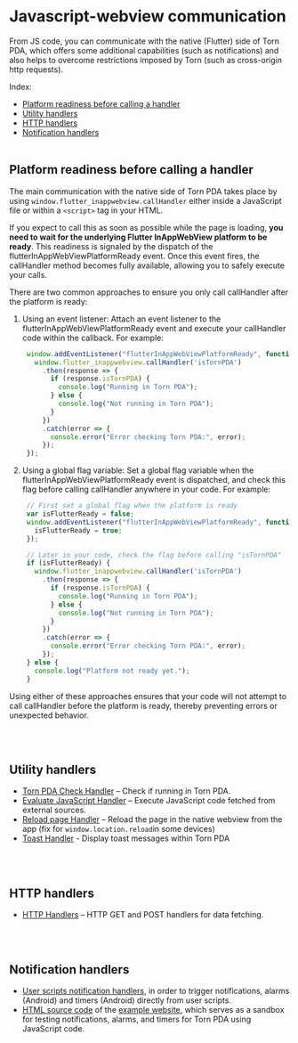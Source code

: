 # Javascript-webview communication


From JS code, you can communicate with the native (Flutter) side of Torn PDA, which offers some additional capabilities (such as notifications) and also helps to overcome restrictions imposed by Torn (such as cross-origin http requests).

Index:
- [Platform readiness before calling a handler](#platform-readiness-before-calling-a-handler)
- [Utility handlers](#utility-handlers)
- [HTTP handlers](#http-handlers)
- [Notification handlers](#notification-handlers)
<br></br>

## Platform readiness before calling a handler

The main communication with the native side of Torn PDA takes place by using ```window.flutter_inappwebview.callHandler``` either inside a JavaScript file or within a `<script>` tag in your HTML.

If you expect to call this as soon as possible while the page is loading, **you need to wait for the underlying Flutter InAppWebView platform to be ready**. This readiness is signaled by the dispatch of the flutterInAppWebViewPlatformReady event. Once this event fires, the callHandler method becomes fully available, allowing you to safely execute your calls.

There are two common approaches to ensure you only call callHandler after the platform is ready:

1. Using an event listener:
   Attach an event listener to the flutterInAppWebViewPlatformReady event and execute your callHandler code within the callback. For example:
   ```javascript
    window.addEventListener("flutterInAppWebViewPlatformReady", function(event) {
      window.flutter_inappwebview.callHandler('isTornPDA')
        .then(response => {
          if (response.isTornPDA) {
            console.log("Running in Torn PDA");
          } else {
            console.log("Not running in Torn PDA");
          }
        })
        .catch(error => {
          console.error("Error checking Torn PDA:", error);
        });
    });
   ```

2. Using a global flag variable:
   Set a global flag variable when the flutterInAppWebViewPlatformReady event is dispatched, and check this flag before calling callHandler anywhere in your code. For example:
   ```javascript
    // First set a global flag when the platform is ready
    var isFlutterReady = false;
    window.addEventListener("flutterInAppWebViewPlatformReady", function(event) {
      isFlutterReady = true;
    });

    // Later in your code, check the flag before calling "isTornPDA"
    if (isFlutterReady) {
      window.flutter_inappwebview.callHandler('isTornPDA')
        .then(response => {
          if (response.isTornPDA) {
            console.log("Running in Torn PDA");
          } else {
            console.log("Not running in Torn PDA");
          }
        })
        .catch(error => {
          console.error("Error checking Torn PDA:", error);
        });
    } else {
      console.log("Platform not ready yet.");
    }
   ```

Using either of these approaches ensures that your code will not attempt to call callHandler before the platform is ready, thereby preventing errors or unexpected behavior.

<br></br>
## Utility handlers
* [Torn PDA Check Handler](./torn-pda-check-handler.md) – Check if running in Torn PDA.
* [Evaluate JavaScript Handler](./evaluate-js-handler.md) – Execute JavaScript code fetched from external sources.
* [Reload page Handler](./reload-page-handler.md) – Reload the page in the native webview from the app (fix for `window.location.reload`in some devices)
* [Toast Handler](./toast-handler.md) - Display toast messages within Torn PDA


<br></br>
## HTTP handlers
* [HTTP Handlers](./http-handlers.md) – HTTP GET and POST handlers for data fetching.


<br></br>
## Notification handlers
* [User scripts notification handlers](./notification-handlers.md), in order to trigger notifications, alarms (Android) and timers (Android) directly from user scripts.
* [HTML source code](./notification-handlers.md) of the [example website](https://info.tornpda.com/notifications-test.html), which serves as a sandbox for testing notifications, alarms, and timers for Torn PDA using JavaScript code.


